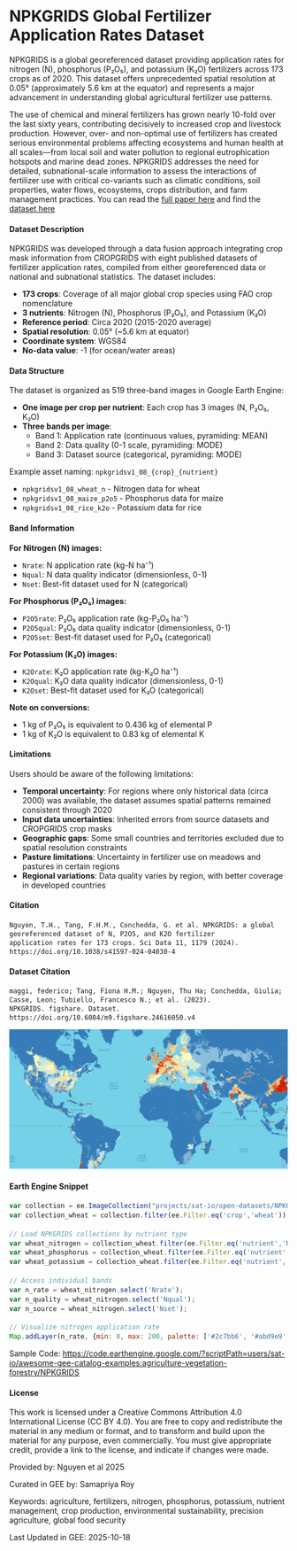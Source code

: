 # NPKGRIDS Global Fertilizer Application Rates Dataset

NPKGRIDS is a global georeferenced dataset providing application rates for nitrogen (N), phosphorus (P₂O₅), and potassium (K₂O) fertilizers across 173 crops as of 2020. This dataset offers unprecedented spatial resolution at 0.05° (approximately 5.6 km at the equator) and represents a major advancement in understanding global agricultural fertilizer use patterns.

The use of chemical and mineral fertilizers has grown nearly 10-fold over the last sixty years, contributing decisively to increased crop and livestock production. However, over- and non-optimal use of fertilizers has created serious environmental problems affecting ecosystems and human health at all scales—from local soil and water pollution to regional eutrophication hotspots and marine dead zones. NPKGRIDS addresses the need for detailed, subnational-scale information to assess the interactions of fertilizer use with critical co-variants such as climatic conditions, soil properties, water flows, ecosystems, crops distribution, and farm management practices. You can read the [full paper here](https://www.nature.com/articles/s41597-024-04030-4) and find the [dataset here](https://doi.org/10.6084/m9.figshare.24616050)

#### Dataset Description

NPKGRIDS was developed through a data fusion approach integrating crop mask information from CROPGRIDS with eight published datasets of fertilizer application rates, compiled from either georeferenced data or national and subnational statistics. The dataset includes:

- **173 crops**: Coverage of all major global crop species using FAO crop nomenclature
- **3 nutrients**: Nitrogen (N), Phosphorus (P₂O₅), and Potassium (K₂O)
- **Reference period**: Circa 2020 (2015-2020 average)
- **Spatial resolution**: 0.05° (~5.6 km at equator)
- **Coordinate system**: WGS84
- **No-data value**: -1 (for ocean/water areas)

#### Data Structure

The dataset is organized as 519 three-band images in Google Earth Engine:

- **One image per crop per nutrient**: Each crop has 3 images (N, P₂O₅, K₂O)
- **Three bands per image**:
  - Band 1: Application rate (continuous values, pyramiding: MEAN)
  - Band 2: Data quality (0-1 scale, pyramiding: MODE)
  - Band 3: Dataset source (categorical, pyramiding: MODE)

Example asset naming: `npkgridsv1_08_{crop}_{nutrient}`
- `npkgridsv1_08_wheat_n` - Nitrogen data for wheat
- `npkgridsv1_08_maize_p2o5` - Phosphorus data for maize
- `npkgridsv1_08_rice_k2o` - Potassium data for rice

#### Band Information

**For Nitrogen (N) images:**
- `Nrate`: N application rate (kg-N ha⁻¹)
- `Nqual`: N data quality indicator (dimensionless, 0-1)
- `Nset`: Best-fit dataset used for N (categorical)

**For Phosphorus (P₂O₅) images:**
- `P2O5rate`: P₂O₅ application rate (kg-P₂O₅ ha⁻¹)
- `P2O5qual`: P₂O₅ data quality indicator (dimensionless, 0-1)
- `P2O5set`: Best-fit dataset used for P₂O₅ (categorical)

**For Potassium (K₂O) images:**
- `K2Orate`: K₂O application rate (kg-K₂O ha⁻¹)
- `K2Oqual`: K₂O data quality indicator (dimensionless, 0-1)
- `K2Oset`: Best-fit dataset used for K₂O (categorical)

**Note on conversions:**
- 1 kg of P₂O₅ is equivalent to 0.436 kg of elemental P
- 1 kg of K₂O is equivalent to 0.83 kg of elemental K

#### Limitations

Users should be aware of the following limitations:

- **Temporal uncertainty**: For regions where only historical data (circa 2000) was available, the dataset assumes spatial patterns remained consistent through 2020
- **Input data uncertainties**: Inherited errors from source datasets and CROPGRIDS crop masks
- **Geographic gaps**: Some small countries and territories excluded due to spatial resolution constraints
- **Pasture limitations**: Uncertainty in fertilizer use on meadows and pastures in certain regions
- **Regional variations**: Data quality varies by region, with better coverage in developed countries


#### Citation

```
Nguyen, T.H., Tang, F.H.M., Conchedda, G. et al. NPKGRIDS: a global georeferenced dataset of N, P2O5, and K2O fertilizer
application rates for 173 crops. Sci Data 11, 1179 (2024). https://doi.org/10.1038/s41597-024-04030-4
```

#### Dataset Citation

```
maggi, federico; Tang, Fiona H.M.; Nguyen, Thu Ha; Conchedda, Giulia; Casse, Leon; Tubiello, Francesco N.; et al. (2023).
NPKGRIDS. figshare. Dataset. https://doi.org/10.6084/m9.figshare.24616050.v4
```

![npk_grids](../images/npk.png)

#### Earth Engine Snippet

```js
var collection = ee.ImageCollection("projects/sat-io/open-datasets/NPKGRIDS");
var collection_wheat = collection.filter(ee.Filter.eq('crop','wheat'))

// Load NPKGRIDS collections by nutrient type
var wheat_nitrogen = collection_wheat.filter(ee.Filter.eq('nutrient','N'));
var wheat_phosphorus = collection_wheat.filter(ee.Filter.eq('nutrient','P2O5'));
var wheat_potassium = collection_wheat.filter(ee.Filter.eq('nutrient','K2O'));

// Access individual bands
var n_rate = wheat_nitrogen.select('Nrate');
var n_quality = wheat_nitrogen.select('Nqual');
var n_source = wheat_nitrogen.select('Nset');

// Visualize nitrogen application rate
Map.addLayer(n_rate, {min: 0, max: 200, palette: ['#2c7bb6', '#abd9e9', '#ffffbf', '#fdae61', '#d7191c']}, 'N Application Rate');
```

Sample Code: https://code.earthengine.google.com/?scriptPath=users/sat-io/awesome-gee-catalog-examples:agriculture-vegetation-forestry/NPKGRIDS


#### License

This work is licensed under a Creative Commons Attribution 4.0 International License (CC BY 4.0). You are free to copy and redistribute the material in any medium or format, and to transform and build upon the material for any purpose, even commercially. You must give appropriate credit, provide a link to the license, and indicate if changes were made.

Provided by: Nguyen et al 2025

Curated in GEE by: Samapriya Roy

Keywords: agriculture, fertilizers, nitrogen, phosphorus, potassium, nutrient management, crop production, environmental sustainability, precision agriculture, global food security

Last Updated in GEE: 2025-10-18
